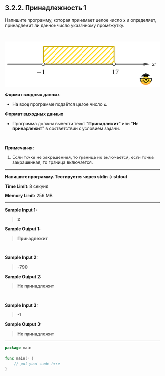 ## 3.2.2. Принадлежность 1

Напишите программу, которая принимает целое число **`x`** и определяет, принадлежит ли данное число указанному промежутку.

<br />

![](./doc/image.png)


**Формат входных данных**
* На вход программе подаётся целое число **`x`**.

**Формат выходных данных**
* Программа должна вывести текст "**Принадлежит**" или "**Не принадлежит**" в соответствии с условием задачи.

<br />

**Примечания:**

1.  Если точка не закрашенная, то граница не включается, если точка закрашенная, то граница включается.
___
**Напишите программу. Тестируется через stdin → stdout**

**Time Limit:** 8 секунд

**Memory Limit:** 256 MB
___
**Sample Input 1:**
> **2**

**Sample Output 1:**
> **Принадлежит**

<br />

**Sample Input 2:**
> **-790**

**Sample Output 2:**
> **Не принадлежит**

<br />

**Sample Input 3:**
> **-1**

**Sample Output 3:**
> **Не принадлежит**
___
```Go
package main

func main() {
    // put your code here
}
```